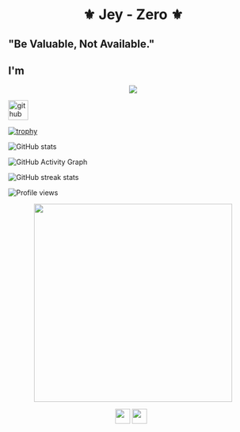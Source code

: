 <h1 align="center"><b>⚜ Jey - Zero ⚜</b></h1>
<p><h2><b>"Be Valuable, Not Available."</h2></b></p>

## I'm 
<p align="center">
  <a href="https://github.com/J3y-Z3r0"><img src="https://readme-typing-svg.herokuapp.com/?size=30&center=true&width=700&lines=Cybersecurity+Student;UX+%2F+UI+Designer;Student+at+Defence+Services+College;Proud+to+be+a+Sri+Lankan+;Economic+researcher+++++%7C+++++Investor;Always+learning+new+things"></a>
</p>


[<img src='https://cdn.jsdelivr.net/npm/simple-icons@3.0.1/icons/github.svg' alt='github' height='40'>](https://github.com/J3y-Z3r0)  

[![trophy](https://github-profile-trophy.vercel.app/?username=J3y-Z3r0)](https://github.com/ryo-ma/github-profile-trophy)

![GitHub stats](https://github-readme-stats.vercel.app/api?username=J3y-Z3r0&show_icons=true&count_private=true)  

![GitHub Activity Graph](https://activity-graph.herokuapp.com/graph?username=J3y-Z3r0)  

![GitHub streak stats](https://github-readme-streak-stats.herokuapp.com/?user=J3y-Z3r0)  

![Profile views](https://gpvc.arturio.dev/J3y-Z3r0)  





 
<p align="center"><img src="https://telegra.ph/file/e7313415bc81cca0fc6c5.jpg" width="400"></p>
<p align="center">
<a href="https://www.linkedin.com/in/j-d-ashinsa-85445b21a/"><img height="30" src="https://github.com/WaylonWalker/WaylonWalker/blob/main/icon/linkedin.png?raw=true"></a>
<a href="https://twitter.com/jdashinsa"><img height="30" src="https://github.com/WaylonWalker/WaylonWalker/blob/main/icon/twitter.png?raw=true"></a>&nbsp;&nbsp;
  
</p>

